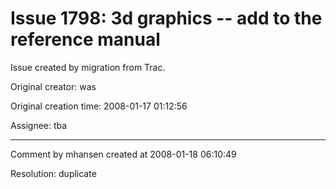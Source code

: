 # Issue 1798: 3d graphics -- add to the reference manual

Issue created by migration from Trac.

Original creator: was

Original creation time: 2008-01-17 01:12:56

Assignee: tba




---

Comment by mhansen created at 2008-01-18 06:10:49

Resolution: duplicate
